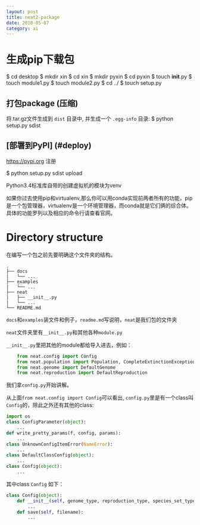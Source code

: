 ```yaml
---
layout: post
title: neat2-package
date: 2018-05-07
category: ai
---
```


# 生成pip下载包

$ cd desktop
$ mkdir xin
$ cd xin
$ mkdir pyxin
$ cd pyxin
$ touch __init__.py
$ touch module1.py
$ touch module2.py
$ cd ../
$ touch setup.py

## 打包package (压缩)
将.tar.gz文件生成到 `dist` 目录中, 并生成一个 `.egg-info` 目录:
$ python setup.py sdist

## [部署到PyPI] (#deploy)
https://pypi.org 注册

$ python setup.py sdist upload


Python3.4标准库自带的创建虚拟机的模块为venv

如果你过去使用pip和virtualenv,那么你可以用conda实现前两者所有的功能，pip是一个包管理器，virtualenv是一个环境管理器，而conda就是它们俩的综合体。具体的功能罗列以及相应的命令行请查看官网。


# Directory structure
在编写一个包之前先要明确这个文件夹的结构。

    .
    ├── docs
    |   └── ...
    ├── examples
    |   └── ...
    ├── neat
    |   ├── __init__.py
    |   └── ...
    └── README.md

`docs`和`examples`装文件和例子，`readme.md`写说明，`neat`是我们包的文件夹

`neat`文件夹里有`__init__.py`和其他各种`module.py`

`__init__.py`里把其他的module都给导入进去，例如：

```python
    from neat.config import Config
    from neat.population import Population, CompleteExtinctionException
    from neat.genome import DefaultGenome
    from neat.reproduction import DefaultReproduction
```

我们拿`config.py`开始讲解。

从上面`from neat.config import Config`可以看出, `config.py`里是有一个class叫`Config`的，除此之外还有其他的class:

```python
import os
class ConfigParameter(object):
    ...
def write_pretty_params(f, config, params):
    ...
class UnknownConfigItemError(NameError):
    ...
class DefaultClassConfig(object):
    ...
class Config(object):
    ...
```


其中class `Config` 如下：

```python
class Config(object):
    def __init__(self, genome_type, reproduction_type, species_set_type, stagnation_type, filename):
        ...
    def save(self, filename):
        ...
```



